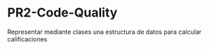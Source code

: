 # PR2-Code-Quality
Representar mediante clases una estructura de datos para calcular calificaciones
